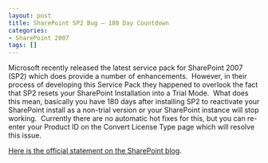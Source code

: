```yaml
---
layout: post
title: SharePoint SP2 Bug – 180 Day Countdown
categories:
- SharePoint 2007
tags: []
---
```

Microsoft recently released the latest service pack for SharePoint 2007 (SP2) which does provide a number of enhancements.&nbsp; However, in their process of developing this Service Pack they happened to overlook the fact that SP2 resets your SharePoint Installation into a Trial Mode.&nbsp; What does this mean, basically you have 180 days after installing SP2 to reactivate your SharePoint install as a non-trial version or your SharePoint instance will stop working.&nbsp; Currently there are no automatic hot fixes for this, but you can re-enter your Product ID on the Convert License Type page which will resolve this issue.

[Here is the official statement on the SharePoint blog](http://blogs.msdn.com/sharepoint/archive/2009/05/21/attention-important-information-on-service-pack-2.aspx).

